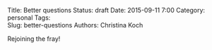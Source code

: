 Title: Better questions
Status: draft
Date: 2015-09-11 7:00
Category: personal
Tags:  
Slug: better-questions
Authors: Christina Koch

Rejoining the fray!  